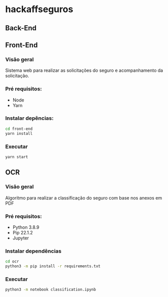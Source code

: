 # hackaffseguros

## Back-End

## Front-End

### Visão geral

Sistema web para realizar as solicitações do seguro e acompanhamento da solicitação.

### Pré requisitos:
- Node
- Yarn

### Instalar depências:

```bash
cd front-end
yarn install
```

### Executar

```
yarn start
```

## OCR

### Visão geral

Algoritmo para realizar a classificação do seguro com base nos anexos em PDF

### Pré requisitos:
- Python 3.8.9
- Pip 22.1.2
- Jupyter

### Instalar dependências

```bash
cd ocr
python3 -m pip install -r requirements.txt
```

### Executar

```bash
python3 -m notebook classification.ipynb
```